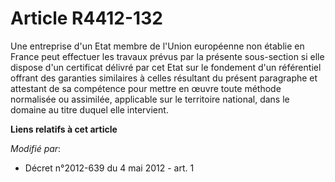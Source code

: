 # Article R4412-132

Une entreprise d'un Etat membre de l'Union européenne non établie en France peut effectuer les travaux prévus par la présente
sous-section si elle dispose d'un certificat délivré par cet Etat sur le fondement d'un référentiel offrant des garanties
similaires à celles résultant du présent paragraphe et attestant de sa compétence pour mettre en œuvre toute méthode
normalisée ou assimilée, applicable sur le territoire national, dans le domaine au titre duquel elle intervient.

**Liens relatifs à cet article**

_Modifié par_:

  - Décret n°2012-639 du 4 mai 2012 - art. 1
